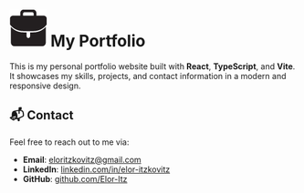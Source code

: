 # ![Portfolio Icon](./public/icons/icon.png) My Portfolio

This is my personal portfolio website built with **React**, **TypeScript**, and **Vite**. It showcases my skills, projects, and contact information in a modern and responsive design.

## 📬 Contact

Feel free to reach out to me via:
- **Email**: [eloritzkovitz@gmail.com](mailto:eloritzkovitz@gmail.com)
- **LinkedIn**: [linkedin.com/in/elor-itzkovitz](https://linkedin.com/in/elor-itzkovitz)
- **GitHub**: [github.com/Elor-Itz](https://github.com/Elor-Itz)
